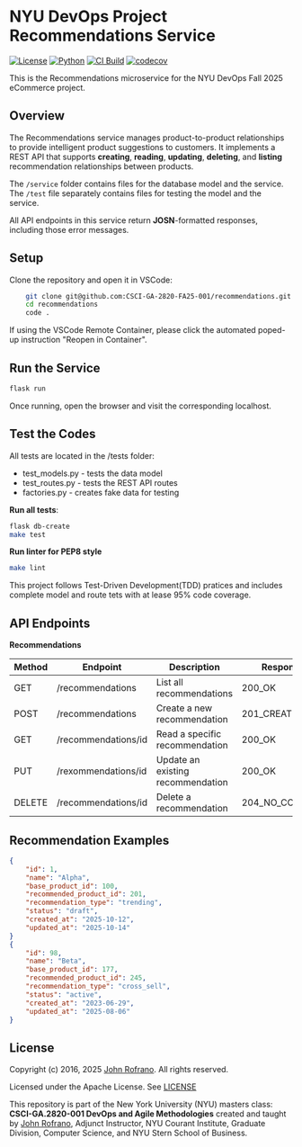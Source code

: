 # NYU DevOps Project Recommendations Service

[![License](https://img.shields.io/badge/License-Apache_2.0-blue.svg)](https://opensource.org/licenses/Apache-2.0)
[![Python](https://img.shields.io/badge/Language-Python-blue.svg)](https://python.org/)
[![CI Build](https://github.com/CSCI-GA-2820-FA25-001/recommendations/actions/workflows/ci.yml/badge.svg)](https://github.com/CSCI-GA-2820-FA25-001/recommendations/actions/workflows/ci.yml)
[![codecov](https://codecov.io/gh/CSCI-GA-2820-FA25-001/recommendations/branch/master/graph/badge.svg)](https://codecov.io/gh/CSCI-GA-2820-FA25-001/recommendations)

This is the Recommendations microservice for the NYU DevOps Fall 2025 eCommerce project.

## Overview

The Recommendations service manages product-to-product relationships to provide intelligent product suggestions to customers. It implements a REST API that supports __creating__, __reading__, __updating__, __deleting__, and __listing__ recommendation relationships between products.

The `/service` folder contains files for the database model and the service. The `/test` file separately contains files for testing the model and the service.

All API endpoints in this service return __JOSN__-formatted responses, including those error messages.

## Setup

Clone the repository and open it in VSCode:
```bash
    git clone git@github.com:CSCI-GA-2820-FA25-001/recommendations.git
    cd recommendations
    code .
```
If using the VSCode Remote Container, please click the automated poped-up instruction "Reopen in Container".

## Run the Service
```bash
flask run
```
Once running, open the browser and visit the corresponding localhost.

## Test the Codes
All tests are located in the /tests folder:
* test_models.py - tests the data model
* test_routes.py - tests the REST API routes
* factories.py - creates fake data for testing

__Run all tests__:
```bash
flask db-create
make test
```

__Run linter for PEP8 style__
```bash
make lint
```

This project follows Test-Driven Development(TDD) pratices and includes complete model and route tets with at lease 95% code coverage.

## API Endpoints

__Recommendations__

Method | Endpoint | Description | Response
--- | --- | --- | ---
GET | /recommendations | List all recommendations | 200_OK
POST | /recommendations | Create a new recommendation | 201_CREATED
GET | /recommendations/id | Read a specific recommendation | 200_OK
PUT | /rexommendations/id | Update an existing recommendation | 200_OK
DELETE | /recommendations/id | Delete a recommendation | 204_NO_CONTENT

## Recommendation Examples
```json
{
    "id": 1,
    "name": "Alpha",
    "base_product_id": 100,
    "recommended_product_id": 201,
    "recommendation_type": "trending",
    "status": "draft",
    "created_at": "2025-10-12",
    "updated_at": "2025-10-14"
}
{
    "id": 98,
    "name": "Beta",
    "base_product_id": 177,
    "recommended_product_id": 245,
    "recommendation_type": "cross_sell",
    "status": "active",
    "created_at": "2023-06-29",
    "updated_at": "2025-08-06"
}
```

## License

Copyright (c) 2016, 2025 [John Rofrano](https://www.linkedin.com/in/JohnRofrano/). All rights reserved.

Licensed under the Apache License. See [LICENSE](LICENSE)

This repository is part of the New York University (NYU) masters class: **CSCI-GA.2820-001 DevOps and Agile Methodologies** created and taught by [John Rofrano](https://cs.nyu.edu/~rofrano/), Adjunct Instructor, NYU Courant Institute, Graduate Division, Computer Science, and NYU Stern School of Business.

